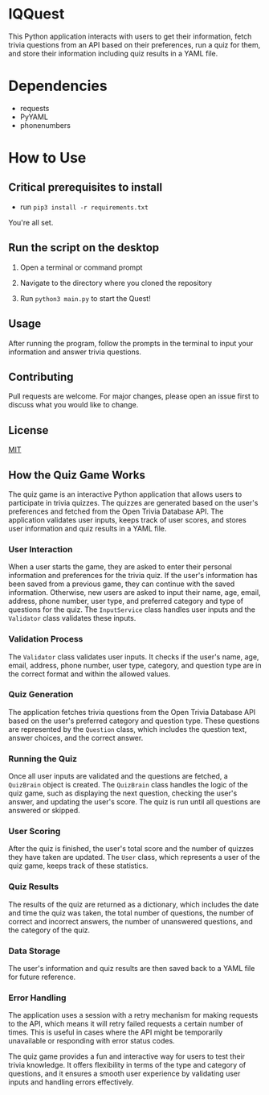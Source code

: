 # IQQuest

This Python application interacts with users to get their information, fetch trivia questions from an API based on their preferences, run a quiz for them, and store their information including quiz results in a YAML file.

# Dependencies

* requests
* PyYAML
* phonenumbers

# How to Use

## Critical prerequisites to install

* run ```pip3 install -r requirements.txt```

You're all set.

## Run the script on the desktop

1. Open a terminal or command prompt

2. Navigate to the directory where you cloned the repository

3. Run `python3 main.py` to start the Quest!

## Usage
After running the program, follow the prompts in the terminal to input your information and answer trivia questions.

## Contributing
Pull requests are welcome. For major changes, please open an issue first to discuss what you would like to change.

## License
[MIT](https://choosealicense.com/licenses/mit/)

## How the Quiz Game Works

The quiz game is an interactive Python application that allows users to participate in trivia quizzes. The quizzes are generated based on the user's preferences and fetched from the Open Trivia Database API. The application validates user inputs, keeps track of user scores, and stores user information and quiz results in a YAML file.

### User Interaction

When a user starts the game, they are asked to enter their personal information and preferences for the trivia quiz. If the user's information has been saved from a previous game, they can continue with the saved information. Otherwise, new users are asked to input their name, age, email, address, phone number, user type, and preferred category and type of questions for the quiz. The `InputService` class handles user inputs and the `Validator` class validates these inputs.

### Validation Process

The `Validator` class validates user inputs. It checks if the user's name, age, email, address, phone number, user type, category, and question type are in the correct format and within the allowed values. 

### Quiz Generation

The application fetches trivia questions from the Open Trivia Database API based on the user's preferred category and question type. These questions are represented by the `Question` class, which includes the question text, answer choices, and the correct answer. 

### Running the Quiz

Once all user inputs are validated and the questions are fetched, a `QuizBrain` object is created. The `QuizBrain` class handles the logic of the quiz game, such as displaying the next question, checking the user's answer, and updating the user's score. The quiz is run until all questions are answered or skipped.

### User Scoring

After the quiz is finished, the user's total score and the number of quizzes they have taken are updated. The `User` class, which represents a user of the quiz game, keeps track of these statistics.

### Quiz Results

The results of the quiz are returned as a dictionary, which includes the date and time the quiz was taken, the total number of questions, the number of correct and incorrect answers, the number of unanswered questions, and the category of the quiz.

### Data Storage

The user's information and quiz results are then saved back to a YAML file for future reference. 

### Error Handling

The application uses a session with a retry mechanism for making requests to the API, which means it will retry failed requests a certain number of times. This is useful in cases where the API might be temporarily unavailable or responding with error status codes.

The quiz game provides a fun and interactive way for users to test their trivia knowledge. It offers flexibility in terms of the type and category of questions, and it ensures a smooth user experience by validating user inputs and handling errors effectively.
